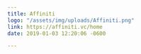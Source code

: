 ```yaml
---
title: Affiniti
logo: "/assets/img/uploads/Affiniti.png"
link: https://affiniti.vc/home
date: 2019-01-03 12:20:06 -0600

---
```

